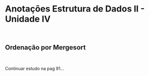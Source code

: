 # **Anotações Estrutura de Dados II - Unidade IV**

&nbsp;

## **Ordenação por Mergesort**

&nbsp;

Continuar estudo na pag 91...
